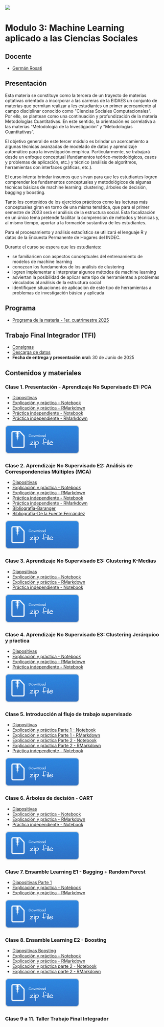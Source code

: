 ![](./imgs/LOGO-FactorData-Color.jpg)

# Modulo 3: Machine Learning aplicado a las Ciencias Sociales

## Docente
- [Germán Rosati](https://gefero.github.io/)

## Presentación
Esta materia se constituye como la tercera de un trayecto de materias optativas orientado a incorporar a las carreras de la EIDAES un conjunto de materias que permitan realizar a les estudiantes un primer acercamiento al campo disciplinar conocido como "Ciencias Sociales Computacionales". Por ello, se plantean como una continuación y profundización de la materia Metodologías Cuantitativas. En este sentido, la orientación es correlativa a las materias “Metodología de la Investigación” y “Metodologías Cuantitativas”. 

El objetivo general de este tercer módulo es brindar un acercamiento  a algunas técnicas avanzadas de  modelado de datos y aprendizaje automático para la investigación empírica. Particularmente, se trabajará desde un enfoque conceptual (fundamentos teórico-metodológicos, casos y problemas de aplicación, etc.) y técnico (análisis de algoritmos, herramientas con interfaces gráficas, etc.).

El curso intenta brindar insumos que sirvan para que les estudiantes logren comprender los fundamentos conceptuales y metodológicos de algunas técnicas básicas de machine learning: clustering, árboles de decisión, bagging y boosting.

Tanto los contenidos de los ejercicios prácticos como las lecturas más conceptuales giran en torno de una misma temática, que para el primer semestre de 2023 será el análisis de la estructura social. Esta focalización en un único tema pretende facilitar la comprensión de métodos y técnicas y, al mismo tiempo, aportar a la formación sustantiva de les estudiantes. 

Para el procesamiento y análisis estadístico se utilizará el lenguaje R y datos de la Encuesta Permanente de Hogares del INDEC.

Durante el curso se espera que les estudiantes:
- se familiaricen con aspectos conceptuales del entrenamiento de modelos de machine learning
- conozcan los fundamentos de los análisis de clustering
- logren implementar e interpretar algunos métodos de machine learning
- adviertan la posibilidad de aplicar este tipo de herramientas a problemas vinculados al análisis de la estructura social 
- identifiquen situaciones de aplicación de este tipo de herramientas a problemas de investigación básica y aplicada

## Programa
- [Programa de la materia - 1er. cuatrimestre 2025](https://docs.google.com/document/d/18AaSQh2mvOahGhLAniOhCyUrIOhLL3ZhqUauhcOSM2o/edit?usp=sharing)

## Trabajo Final Integrador (TFI)
- [Consignas](./TFI/TFI_Consignas.html)
- [Descarga de datos](./TFI/data.zip)
- **Fecha de entrega y presentación oral:** 30 de Junio de 2025

## Contenidos y materiales
### Clase 1. Presentación - Aprendizaje No Supervisado E1: PCA
- [Diapositivas](./clase1/M3_Clase_1.pdf)
- [Explicación y práctica - Notebook](./clase1/Clase_1.html)
- [Explicación y práctica - RMarkdown](./clase1/Clase_1.Rmd)
- [Práctica independiente - Notebook](./clase1/Clase_1_pract.html)
- [Práctica independiente - RMarkdown](./clase1/Clase_1_pract.Rmd)

[![](../imgs/Download.png)](./clase1/clase1.zip)


### Clase 2. Aprendizaje No Supervisado E2: Análisis de Correspondencias Múltiples (MCA)
- [Diapositivas](./clase2/M3_Clase_2.pdf)
- [Explicación y práctica - Notebook](./clase2/Clase_2.html)
- [Explicación y práctica - RMarkdown](./clase2/Clase_2.Rmd)
- [Práctica independiente - Notebook](./clase2/Clase_2_pract.html)
- [Práctica independiente - RMarkdown](./clase2/Clase_2_pract.Rmd)
- [Bibliografía-Baranger](./clase2/biblio/Baranger_ACM.pdf)
- [Bibliografía-De la Fuente Fernández](./clase2/biblio/correspondencias.pdf)

[![](../imgs/Download.png)](./clase2/clase2.zip)


### Clase 3. Aprendizaje No Supervisado E3: Clustering K-Medias
- [Diapositivas](./clase3/M3_Clase_3_4.pdf)
- [Explicación y práctica - Notebook](./clase3/Clase_3.html)
- [Explicación y práctica - RMarkdown](./clase3/Clase_3.Rmd)
- [Práctica independiente - Notebook](./clase3/Clase_3_pract.html)

[![](../imgs/Download.png)](./clase3/clase3.zip)


### Clase 4. Aprendizaje No Supervisado E3: Clustering Jerárquico y pŕactica
- [Diapositivas](./clase3/M3_Clase_3_4.pdf)
- [Explicación y práctica - Notebook](./clase4/Clase_4.html)
- [Explicación y práctica - RMarkdown](./clase4/Clase_4.Rmd)
- [Práctica independiente - Notebook](./clase4/Clase_4_pract.html)

[![](../imgs/Download.png)](./clase4/clase4.zip)


### Clase 5. Introducción al flujo de trabajo supervisado
- [Diapositivas](./clase5/M3_Clase_5.pdf)
- [Explicación y práctica Parte 1 - Notebook](./clase5/Clase_5a.html)
- [Explicación y práctica Parte 1 - RMarkdown](./clase5/Clase_5a.Rmd)
- [Explicación y práctica Parte 2 - Notebook](./clase5/Clase_5b.html)
- [Explicación y práctica Parte 2 - RMarkdown](./clase5/Clase_5b.Rmd)
- [Práctica independiente - Notebook](./clase5/Clase_5_pract.html)

[![](../imgs/Download.png)](./clase5/clase5.zip)


### Clase 6. Árboles de decisión - CART
- [Diapositivas](./clase6/M3_Clase_6.pdf)
- [Explicación y práctica - Notebook](./clase6/Clase_6.html)
- [Explicación y práctica - RMarkdown](./clase6/Clase_6.Rmd)
- [Práctica independiente - Notebook](./clase6/Clase_6_pract.html)

[![](../imgs/Download.png)](./clase6/clase6.zip)


### Clase 7. Ensamble Learning E1 - Bagging + Random Forest
- [Diapositivas Parte 1](./clase7/M3_Clase_7.pdf)
- [Explicación y práctica - Notebook](./clase7/Clase_7.html)
- [Explicación y práctica - RMarkdown](./clase7/Clase_7.Rmd)

[![](../imgs/Download.png)](./clase7/clase7.zip)


### Clase 8. Ensamble Learning E2 - Boosting
- [Diapositivas Boosting](./clase8/M3_Clase_8.pdf)
- [Explicación y práctica - Notebook](./clase8/Clase_8_I.html)
- [Explicación y práctica - RMarkdown](./clase8/Clase_8_I.Rmd)
- [Explicación y práctica parte 2 - Notebook](./clase8/Clase_8_II.html)
- [Explicación y práctica parte 2 - RMarkdown](./clase8/Clase_8_II.Rmd)

[![](../imgs/Download.png)](./clase8/clase8.zip)


### Clase 9 a 11. Taller Trabajo Final Integrador